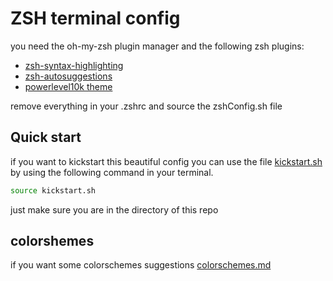 # ZSH terminal config
you need the oh-my-zsh plugin manager and the following zsh plugins:
- [zsh-syntax-highlighting](https://github.com/zsh-users/zsh-syntax-highlighting)
- [zsh-autosuggestions](https://github.com/zsh-users/zsh-autosuggestions)
- [powerlevel10k theme](https://github.com/romkatv/powerlevel10k)

remove everything in your .zshrc and source the zshConfig.sh file

## Quick start
if you want to kickstart this beautiful config you can use the file [kickstart.sh](kickstart.sh)
by using the following command in your terminal.
```bash
source kickstart.sh
```
just make sure you are in the directory of this repo

## colorshemes
if you want some colorschemes suggestions [colorschemes.md](colorschemes.md)
